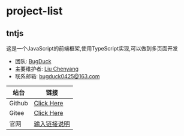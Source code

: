 # project-list

## tntjs
这是一个JavaScript的前端框架,使用TypeScript实现,可以做到多页面开发

* 团队: [BugDuck](https://github.com/Bug-Duck/)
* 主要维护者: [Liu Chenyang](https://github.com/sheepbox8646)
* 联系邮箱: bugduck0425@163.com

| 站台  | 链接  |
|---|---|
| Github  | [Click Here](https://github.com/Bug-Duck/tntjs)  |
| Gitee  | [Click Here](https://gitee.com/BugDucker/tntjs)  |
| 官网  | [输入链接说明](tnt.js.org)  |
